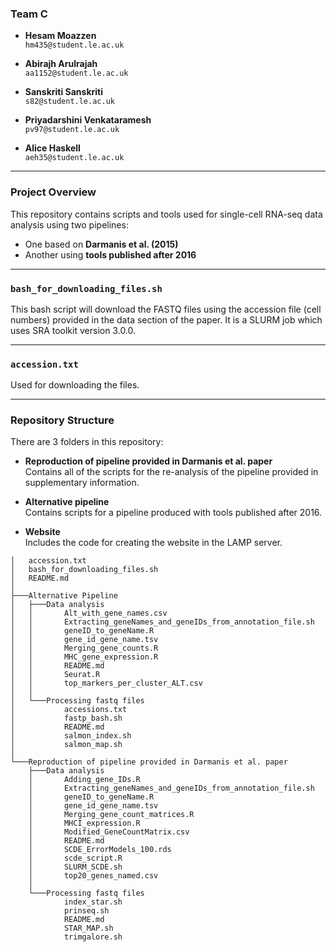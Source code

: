 ### Team C

- **Hesam Moazzen**  
  `hm435@student.le.ac.uk`

- **Abirajh Arulrajah**  
  `aa1152@student.le.ac.uk`

- **Sanskriti Sanskriti**  
  `s82@student.le.ac.uk`

- **Priyadarshini Venkataramesh**  
  `pv97@student.le.ac.uk`

- **Alice Haskell**  
  `aeh35@student.le.ac.uk`

---

### Project Overview

This repository contains scripts and tools used for single-cell RNA-seq data analysis using two pipelines:
- One based on **Darmanis et al. (2015)**
- Another using **tools published after 2016**

---

### `bash_for_downloading_files.sh`

This bash script will download the FASTQ files using the accession file (cell numbers) provided in the data section of the paper. It is a SLURM job which uses SRA toolkit version 3.0.0.

---

### `accession.txt`

Used for downloading the files.

---

### Repository Structure

There are 3 folders in this repository:

- **Reproduction of pipeline provided in Darmanis et al. paper**  
  Contains all of the scripts for the re-analysis of the pipeline provided in supplementary information.

- **Alternative pipeline**  
  Contains scripts for a pipeline produced with tools published after 2016.

- **Website**  
  Includes the code for creating the website in the LAMP server.

```
│   accession.txt
│   bash_for_downloading_files.sh
│   README.md
│
├───Alternative Pipeline
│   ├───Data analysis
│   │       Alt_with_gene_names.csv
│   │       Extracting_geneNames_and_geneIDs_from_annotation_file.sh
│   │       geneID_to_geneName.R
│   │       gene_id_gene_name.tsv
│   │       Merging_gene_counts.R
│   │       MHC_gene_expression.R
│   │       README.md
│   │       Seurat.R
│   │       top_markers_per_cluster_ALT.csv
│   │
│   └───Processing fastq files
│           accessions.txt
│           fastp_bash.sh
│           README.md
│           salmon_index.sh
│           salmon_map.sh
│
└───Reproduction of pipeline provided in Darmanis et al. paper
    ├───Data analysis
    │       Adding_gene_IDs.R
    │       Extracting_geneNames_and_geneIDs_from_annotation_file.sh
    │       geneID_to_geneName.R
    │       gene_id_gene_name.tsv
    │       Merging_gene_count_matrices.R
    │       MHCI_expression.R
    │       Modified_GeneCountMatrix.csv
    │       README.md
    │       SCDE_ErrorModels_100.rds
    │       scde_script.R
    │       SLURM_SCDE.sh
    │       top20_genes_named.csv
    │
    └───Processing fastq files
            index_star.sh
            prinseq.sh
            README.md
            STAR_MAP.sh
            trimgalore.sh
 ```
